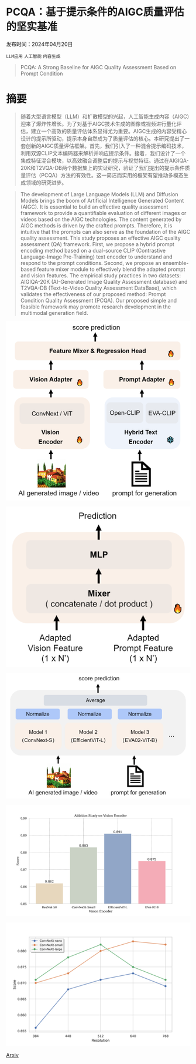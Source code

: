 # PCQA：基于提示条件的AIGC质量评估的坚实基准

发布时间：2024年04月20日

`LLM应用` `人工智能` `内容生成`

> PCQA: A Strong Baseline for AIGC Quality Assessment Based on Prompt Condition

# 摘要

> 随着大型语言模型（LLM）和扩散模型的兴起，人工智能生成内容（AIGC）迎来了爆炸性增长。为了对基于AIGC技术生成的图像或视频进行量化评估，建立一个高效的质量评估体系显得尤为重要。AIGC生成的内容受精心设计的提示所驱动，提示本身自然成为了质量评估的核心。本研究提出了一套创新的AIGC质量评估框架。首先，我们引入了一种混合提示编码技术，利用双源CLIP文本编码器来解析并响应提示条件。接着，我们设计了一个集成特征混合模块，以高效融合调整后的提示与视觉特征。通过在AIGIQA-20K和T2VQA-DB两个数据集上的实证研究，验证了我们提出的提示条件质量评估（PCQA）方法的有效性。这一简洁而实用的框架有望推动多模态生成领域的研究进步。

> The development of Large Language Models (LLM) and Diffusion Models brings the boom of Artificial Intelligence Generated Content (AIGC). It is essential to build an effective quality assessment framework to provide a quantifiable evaluation of different images or videos based on the AIGC technologies. The content generated by AIGC methods is driven by the crafted prompts. Therefore, it is intuitive that the prompts can also serve as the foundation of the AIGC quality assessment. This study proposes an effective AIGC quality assessment (QA) framework. First, we propose a hybrid prompt encoding method based on a dual-source CLIP (Contrastive Language-Image Pre-Training) text encoder to understand and respond to the prompt conditions. Second, we propose an ensemble-based feature mixer module to effectively blend the adapted prompt and vision features. The empirical study practices in two datasets: AIGIQA-20K (AI-Generated Image Quality Assessment database) and T2VQA-DB (Text-to-Video Quality Assessment DataBase), which validates the effectiveness of our proposed method: Prompt Condition Quality Assessment (PCQA). Our proposed simple and feasible framework may promote research development in the multimodal generation field.

![PCQA：基于提示条件的AIGC质量评估的坚实基准](../../../paper_images/2404.13299/x1.png)

![PCQA：基于提示条件的AIGC质量评估的坚实基准](../../../paper_images/2404.13299/x2.png)

![PCQA：基于提示条件的AIGC质量评估的坚实基准](../../../paper_images/2404.13299/x3.png)

![PCQA：基于提示条件的AIGC质量评估的坚实基准](../../../paper_images/2404.13299/x4.png)

![PCQA：基于提示条件的AIGC质量评估的坚实基准](../../../paper_images/2404.13299/x5.png)

[Arxiv](https://arxiv.org/abs/2404.13299)